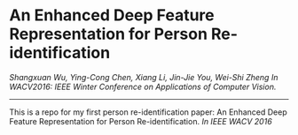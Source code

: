 # An Enhanced Deep Feature Representation for Person Re-identification
*Shangxuan Wu, Ying-Cong Chen, Xiang Li, Jin-Jie You, Wei-Shi Zheng*
*In WACV2016: IEEE Winter Conference on Applications of Computer Vision.*

---
This is a repo for my first person re-identification paper: An Enhanced Deep Feature Representation for Person Re-identification. *In IEEE WACV 2016*


